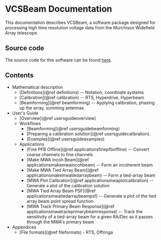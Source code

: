 # VCSBeam Documentation

This documentation describes VCSBeam, a software package designed for processing high time resolution voltage data from the Murchison Widefield Array telescope.

## Source code

The source code for this software can be found [here](https://github.com/CIRA-Pulsars-and-Transients-Group/vcsbeam).

## Contents

 - Mathematical description
   + [Definitions](@ref definitions) -- Notation, coordinate systems
   + [Calibration](@ref calibration) -- RTS, Hyperdrive, Hyperbeam
   + [Beamforming](@ref beamforming) -- Applying calibration, phasing up the array, summing antennas
 - User's Guide
   + [Overview](@ref usersguideoverview)
   + Workflows
     * [Beamforming](@ref usersguidebeamforming)
     * [Preparing a calibration solution](@ref usersguidecalibration).
     * [Examples](@ref usersguideexamples)
   + Applications
     * [Fine PFB Offline](@ref applicationsfinepfboffline) -- Convert coarse channels to fine channels
     * [Make MWA Incoh Beam](@ref applicationsmakemwaincohbeam) -- Form an incoherent beam
     * [Make MWA Tied Array Beam](@ref applicationsmakemwatiedarraybeam) -- Form a tied-array beam
     * [MWA Plot Calibration](@ref applicationsmwaplotcalibration) -- Generate a plot of the calibration solution
     * [MWA Tied Array Beam PSF](@ref applicationsmwatiedarraybeampsf) -- Generate a plot of the tied array beam point spread function
     * [MWA Track Primary Beam Response](@ref applicationsmwatrackprimarybeamresponse) -- Track the sensitivity of a tied-array beam for a given RA/Dec as it passes through the MWA's primary beam
 - Appendices
   + [File formats](@ref fileformats) - RTS, Offringa
